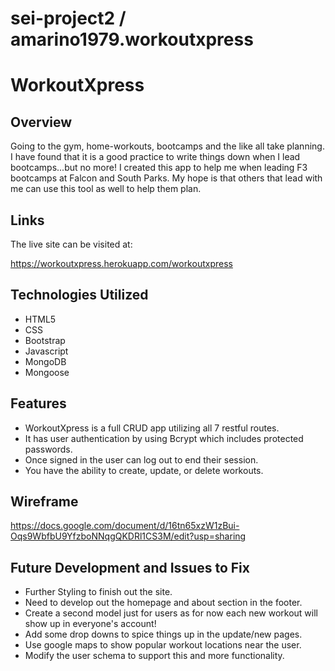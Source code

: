 # sei-project2 / amarino1979.workoutxpress

# WorkoutXpress

## Overview

Going to the gym, home-workouts, bootcamps and the like all take planning.  I have found that it is a good practice to write things down when I lead bootcamps...but no more!  I created this app to help me when leading F3 bootcamps at Falcon and South Parks.  My hope is that others that lead with me can use this tool as well to help them plan.

## Links
The live site can be visited at:

https://workoutxpress.herokuapp.com/workoutxpress

## Technologies Utilized
- HTML5
- CSS
- Bootstrap
- Javascript
- MongoDB
- Mongoose

## Features
- WorkoutXpress is a full CRUD app utilizing all 7 restful routes.
- It has user authentication by using Bcrypt which includes protected passwords.
- Once signed in the user can log out to end their session.
- You have the ability to create, update, or delete workouts.

## Wireframe
https://docs.google.com/document/d/16tn65xzW1zBui-Oqs9WbfbU9YfzboNNqgQKDRl1CS3M/edit?usp=sharing

## Future Development and Issues to Fix
- Further Styling to finish out the site.
- Need to develop out the homepage and about section in the footer.
- Create a second model just for users as for now each new workout will show up in everyone's account!
- Add some drop downs to spice things up in the update/new pages.
- Use google maps to show popular workout locations near the user.
- Modify the user schema to support this and more functionality.
